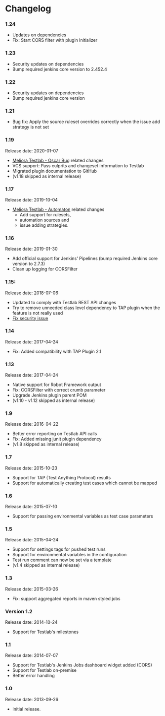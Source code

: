 Changelog
===

### 1.24

-   Updates on dependencies
-   Fix: Start CORS filter with plugin Initializer

### 1.23
                                                 
-   Security updates on dependencies
-   Bump required jenkins core version to 2.452.4

### 1.22

-   Security updates on dependencies
-   Bump required jenkins core version

### 1.21

-   Bug fix: Apply the source ruleset overrides correctly when the issue add strategy is not set

### 1.19

Release date: 2020-01-07 

-   [Meliora Testlab -
    Oscar Bug](https://www.melioratestlab.com/testlab-oscar-bug-release/)
    related changes
-   VCS support: Pass culprits and changeset information to Testlab
-   Migrated plugin documentation to GitHub
-   (v1.18 skipped as internal release)

### 1.17

Release date: 2019-10-04 

-   [Meliora Testlab -
    Automaton](https://www.melioratestlab.com/testlab-automaton-release/)
    related changes
    -   Add support for rulesets,
    -   automation sources and
    -   issue adding strategies.

### 1.16

Release date: 2019-01-30 

-   Add official support for Jenkins' Pipelines (bump required Jenkins
    core version to 2.7.3)
-   Clean up logging for CORSFilter

### 1.15:

Release date: 2018-07-06 

-   Updated to comply with Testlab REST API changes
-   Try to remove unneeded class level dependency to TAP plugin when the
    feature is not really used
-   [Fix security
    issue](https://jenkins.io/security/advisory/2018-07-30/#SECURITY-847)

### 1.14

Release date: 2017-04-24 

-   Fix: Added compatibility with TAP Plugin 2.1

### 1.13

Release date: 2017-04-24 

-   Native support for Robot Framework output
-   Fix: CORSFilter with correct crumb parameter
-   Upgrade Jenkins plugin parent POM
-   (v1.10 - v1.12 skipped as internal release)

### 1.9

Release date: 2016-04-22 

-   Better error reporting on Testlab API calls
-   Fix: Added missing junit plugin dependency
-   (v1.8 skipped as internal release)

### 1.7

Release date: 2015-10-23 

-   Support for TAP (Test Anything Protocol) results
-   Support for automatically creating test cases which cannot be mapped

### 1.6

Release date: 2015-07-10

-   Support for passing environmental variables as test case parameters

### 1.5

Release date: 2015-04-24

-   Support for settings tags for pushed test runs
-   Support for environmental variables in the configuration
-   Test run comment can now be set via a template
-   (v1.4 skipped as internal release)

### 1.3

Release date: 2015-03-26

-   Fix: support aggregated reports in maven styled jobs

### Version 1.2

Release date: 2014-10-24

-   Support for Testlab's milestones

### 1.1

Release date: 2014-07-07

-   Support for Testlab's Jenkins Jobs dashboard widget added (CORS)
-   Support for Testlab on-premise
-   Better error handling

### 1.0

Release date: 2013-09-26

-   Initial release.

